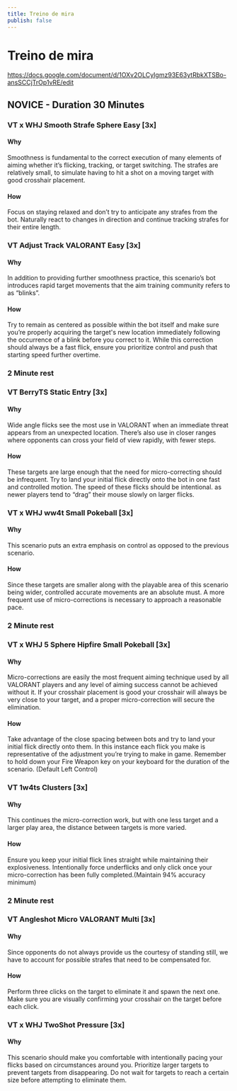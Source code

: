 ```yaml
---
title: Treino de mira
publish: false 
---
```


# Treino de mira
https://docs.google.com/document/d/1OXv2OLCyIgmz93E63ytRbkXTSBo-ansSCCjTrOp1vRE/edit

## NOVICE - Duration 30 Minutes
### VT x WHJ Smooth Strafe Sphere Easy [3x]
#### Why
Smoothness is fundamental to the correct execution of many elements of aiming whether it’s flicking, tracking, or target switching. The strafes are relatively small, to simulate having to hit a shot on a moving target with good crosshair placement.
#### How
Focus on staying relaxed and don’t try to anticipate any strafes from the bot. Naturally react to changes in direction and continue tracking strafes for their entire length.
### VT Adjust Track VALORANT Easy [3x]
#### Why
In addition to providing further smoothness practice, this scenario’s bot introduces rapid target movements that the aim training community refers to as “blinks”.
#### How
Try to remain as centered as possible within the bot itself and make sure you’re properly acquiring the target's new location immediately following the occurrence of a blink before you correct to it. While this correction should always be a fast flick, ensure you prioritize control and push that starting speed further overtime.

### 2 Minute rest

### VT BerryTS Static Entry [3x]

#### Why
Wide angle flicks see the most use in VALORANT when an immediate threat appears from an unexpected location. There’s also use in closer ranges where opponents can cross your field of view rapidly, with fewer steps.
#### How
These targets are large enough that the need for micro-correcting should be infrequent. Try to land your initial flick directly onto the bot in one fast and controlled motion. The speed of these flicks should be intentional. as newer players tend to “drag” their mouse slowly on larger flicks.

### VT x WHJ ww4t Small Pokeball [3x]
#### Why
This scenario puts an extra emphasis on control as opposed to the previous scenario.
#### How
Since these targets are smaller along with the playable area of this scenario being wider, controlled accurate movements are an absolute must. A more frequent use of micro-corrections is necessary to approach a reasonable pace.
### 2 Minute rest

### VT x WHJ 5 Sphere Hipfire Small Pokeball [3x]
#### Why
Micro-corrections are easily the most frequent aiming technique used by all VALORANT players and any level of aiming success cannot be achieved without it. If your crosshair placement is good your crosshair will always be very close to your target, and a proper micro-correction will secure the elimination.
#### How
Take advantage of the close spacing between bots and try to land your initial flick directly onto them. In this instance each flick you make is representative of the adjustment you’re trying to make in game. Remember to hold down your Fire Weapon key on your keyboard for the duration of the scenario. (Default Left Control)

### VT 1w4ts Clusters [3x]
#### Why
This continues the micro-correction work, but with one less target and a larger play area, the distance between targets is more varied.
#### How
Ensure you keep your initial flick lines straight while maintaining their explosiveness. Intentionally force underflicks and only click once your micro-correction has been fully completed.(Maintain 94% accuracy minimum)
### 2 Minute rest
### VT Angleshot Micro VALORANT Multi [3x]
#### Why
Since opponents do not always provide us the courtesy of standing still, we have to account for possible strafes that need to be compensated for.
#### How
Perform three clicks on the target to eliminate it and spawn the next one. Make sure you are visually confirming your crosshair on the target before each click.
### VT x WHJ TwoShot Pressure [3x]
#### Why
This scenario should make you comfortable with intentionally pacing your flicks based on circumstances around you.
Prioritize larger targets to prevent targets from disappearing. Do not wait for targets to reach a certain size before attempting to eliminate them.